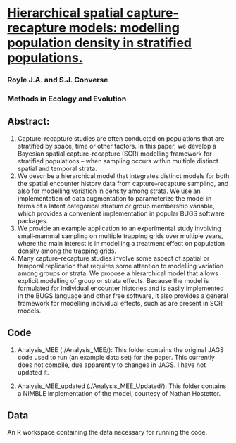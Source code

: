 # [Hierarchical spatial capture-recapture models: modelling population density in stratified populations.](https://doi.org/10.1111/2041-210X.12135)

### Royle J.A. and S.J. Converse

### Methods in Ecology and Evolution 

## Abstract:
1. Capture–recapture studies are often conducted on populations that are stratified by space, time or other factors. In this paper, we develop a Bayesian spatial capture–recapture (SCR) modelling framework for stratified populations – when sampling occurs within multiple distinct spatial and temporal strata.
2. We describe a hierarchical model that integrates distinct models for both the spatial encounter history data from capture–recapture sampling, and also for modelling variation in density among strata. We use an implementation of data augmentation to parameterize the model in terms of a latent categorical stratum or group membership variable, which provides a convenient implementation in popular BUGS software packages.
3. We provide an example application to an experimental study involving small‐mammal sampling on multiple trapping grids over multiple years, where the main interest is in modelling a treatment effect on population density among the trapping grids.
4. Many capture–recapture studies involve some aspect of spatial or temporal replication that requires some attention to modelling variation among groups or strata. We propose a hierarchical model that allows explicit modelling of group or strata effects. Because the model is formulated for individual encounter histories and is easily implemented in the BUGS language and other free software, it also provides a general framework for modelling individual effects, such as are present in SCR models.

## Code 
1. Analysis_MEE (./Analysis_MEE/): This folder contains the original JAGS code used to run (an example data set) for the paper. This currently does not compile, due apparently to changes in JAGS. I have not updated it.  

2. Analysis_MEE_updated (./Analysis_MEE_Updated/): This folder contains a NIMBLE implementation of the model, courtesy of Nathan Hostetter. 

## Data

An R workspace containing the data necessary for running the code.  
